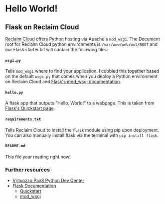 # Hello World!
## Flask on Reclaim Cloud

[Reclaim Cloud](https://reclaim.cloud) offers Python hosting via Apache's `mod_wsgi`. The Document root for Reclaim Cloud python environments is `/var/www/webroot/ROOT` and our Flask starter kit will contain the following files:

#### `wsgi.py`
Tells `mod_wsgi` where to find your application. I cobbled this together based on the default `wsgi.py` that comes when you deploy a Python environment on Reclaim Cloud and [Flask's mod_wsgi documentation](https://flask.palletsprojects.com/en/2.2.x/deploying/mod_wsgi/).

#### `hello.py`
A flask app that outputs "Hello, World!" to a webpage. This is taken from [Flask's Quickstart page](https://flask.palletsprojects.com/en/2.2.x/quickstart/).

#### `requirements.txt`
Tells Reclaim Cloud to install the `flask` module using pip upon deployment. You can also manually install flask via the terminal with `pip install flask`.

#### `README.md`
This file your reading right now!

### Further resources
- [Virtuozzo PaaS Python Dev Center](https://www.virtuozzo.com/application-platform-docs/python-center/)
- [Flask Documentation](https://flask.palletsprojects.com/en/2.2.x/)
  - [Quickstart](https://flask.palletsprojects.com/en/2.2.x/quickstart/)
  - [mod_wsgi](https://flask.palletsprojects.com/en/2.2.x/deploying/mod_wsgi/)
